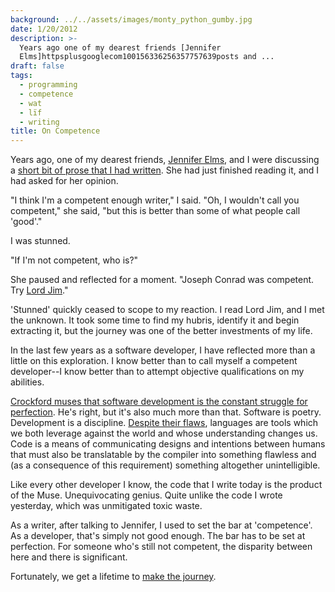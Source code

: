 ```yaml
---
background: ../../assets/images/monty_python_gumby.jpg
date: 1/20/2012
description: >-
  Years ago one of my dearest friends [Jennifer
  Elms]httpsplusgooglecom100156336256357757639posts and ...
draft: false
tags:
  - programming
  - competence
  - wat
  - lïf
  - writing
title: On Competence
---
```


Years ago, one of my dearest friends, [Jennifer Elms](https://plus.google.com/100156336256357757639/posts), and I were discussing a [short bit of prose that I had written](https://docs.google.com/document/d/1j5VYxBe-6nTMMt8Gm4ajcoYjryVYjefDOrJDsMaEacI/edit). She had just finished reading it, and I had asked for her opinion.

"I think I'm a competent enough writer," I said.
"Oh, I wouldn't call you competent," she said, "but this is better than some of what people call 'good'."

I was stunned.

"If I'm not competent, who is?"

She paused and reflected for a moment. "Joseph Conrad was competent. Try [Lord Jim](http://en.wikipedia.org/wiki/Lord_Jim)."

'Stunned' quickly ceased to scope to my reaction. I read Lord Jim, and I met the unknown. It took some time to find my hubris, identify it and begin extracting it, but the journey was one of the better investments of my life.

In the last few years as a software developer, I have reflected more than a little on this exploration. I know better than to call myself a competent developer--I know better than to attempt objective qualifications on my abilities.

[Crockford muses that software development is the constant struggle for perfection](http://speakerrate.com/talks/7475). He's right, but it's also much more than that. Software is poetry. Development is a discipline. [Despite their flaws](https://www.destroyallsoftware.com/talks/wat), languages are tools which we both leverage against the world and whose understanding changes us. Code is a means of communicating designs and intentions between humans that must also be translatable by the compiler into something flawless and (as a consequence of this requirement) something altogether unintelligible.

Like every other developer I know, the code that I write today is the product of the Muse. Unequivocating genius. Quite unlike the code I wrote yesterday, which was unmitigated toxic waste.

As a writer, after talking to Jennifer, I used to set the bar at 'competence'. As a developer, that's simply not good enough. The bar has to be set at perfection. For someone who's still not competent, the disparity between here and there is significant.

Fortunately, we get a lifetime to [make the journey](http://hiking.luddites.me/2011/05/seeing-tree-for-forest.html).
